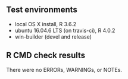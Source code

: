 ## Test environments
* local OS X install, R 3.6.2
* ubuntu 16.04.6 LTS (on travis-ci), R 4.0.2
* win-builder (devel and release)

## R CMD check results
There were no ERRORs, WARNINGs, or NOTEs. 
